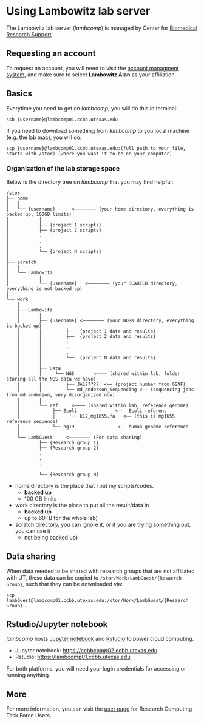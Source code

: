 # Using Lambowitz lab server #

The Lambowitz lab server (*lambcomp*) is managed by Center for [Biomedical Research Support](https://sites.cns.utexas.edu/cbrs/cbrs-administration).

## Requesting an account  ##

To request an account, you will need to visit the [account managment system](https://rctf-account-request.icmb.utexas.edu/cqb), and make sure to select **Lambowitz Alan** as your affiliation.


## Basics ##

Everytime you need to get on *lambcomp*, you will do this in terminal:

```	
ssh {username}@lambcomp01.ccbb.utexas.edu
```

If you need to download something from *lambcomp* to you local machine (e.g. the lab mac), you will do:

```
scp {username}@lambcomp01.ccbb.utexas.edu:(full path to your file, starts with /stor) (where you want it to be on your computer)
```

### Organization of the lab storage space ###

Below is the directory tree on *lambcomp* that you may find helpful:

```
/stor
├── home
│   │             
│   └── {username}      <———————— (your home directory, everything is backed up, 100GB limits)
│           │         
│           ├── {project 1 scripts} 
│           ├── {project 2 scripts} 
│           .
│           .
│           .
│           └── {project N scripts}
│                
├── scratch
│   │             
│   └── Lambowitz
│           │         
│           └── {username}   <———————— (your SCARTCH directory, everything is not backed up)
│                
└── work
    │             
    ├── Lambowitz
    │       │         
    │       ├── {username} <———————— (your WORK directory, everything is backed up)
    │       │         ├──  {project 1 data and results}
    │       │         ├──  {project 2 data and results}
    │       │         .
    │       │         .
    │       │         .
    │       │         └──  {project N data and results}
    │       │         
    │       ├── Data
    │       │     └── NGS		<———— (shared within lab, folder storing all the NGS data we have)
    │       │         ├── JA1?????  <—— (project number from GSAF)
    │       │         └── md_anderson_Sequencing <—— (sequencing jobs from md anderson, very disorganized now)
    │       │         
    │       └── ref     <———— (shared within lab, reference genome)
    │            ├── Ecoli              <——  Ecoli referenc
    │            │     └── k12_mg1655.fa   <—— (this is mg1655 reference sequence)
    │            └── hg19                <—— human genome reference 
    │            
    └── LambGuest     <———————— (For data sharing)
            ├── {Research group 1}
            ├── {Research group 2}
            .
            .
            .

            └── {Research group N} 
```

- home directory is the place that I put my scripts/codes.  
    - **backed up**
    - 100 GB limits
- work directory is the place to put all the result/data in  
    - **backed up**
    - up to 60TB for the whole lab)
- scratch directory, you can ignore it, or if you are trying something out, you can use it 
    - not being backed up)
    

## Data sharing ##
When data needed to be shared with research groups that are not affiliated with UT, these data can be copied to ```/stor/Work/LambGuest/{Resaerch Group}```, such that they can be downloaded via:

```
scp lambGuest@lambcomp01.ccbb.utexas.edu:/stor/Work/LambGuest/{Resaerch Group} .
```

## Rstudio/Jupyter notebook ##

*lambcomp* hosts [Jupyter notebook](http://jupyter.org/) and [Rstudio](https://www.rstudio.com/) to power cloud computing. 

- Jupyter notebook: https://ccbbcomp02.ccbb.utexas.edu
- Rstudio: https://lambcomp01.ccbb.utexas.edu

For both platforms, you will need your login credentials for accessing or running anything.

## More ##

For more information, you can visit the [user page](https://wikis.utexas.edu/display/RCTFusers/POD+Accounts) for Research Computing Task Force Users.